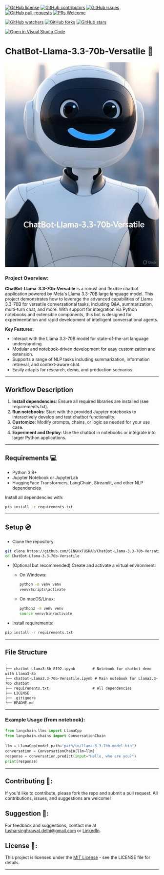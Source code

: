 [![GitHub license](https://img.shields.io/github/license/SINGHxTUSHAR/ChatBot-Llama-3.3-70b-Versatile.svg)](https://github.com/SINGHxTUSHAR/ChatBot-Llama-3.3-70b-Versatile/blob/main/LICENSE)
[![GitHub contributors](https://img.shields.io/github/contributors/SINGHxTUSHAR/ChatBot-Llama-3.3-70b-Versatile.svg)](https://GitHub.com/SINGHxTUSHAR/ChatBot-Llama-3.3-70b-Versatile/graphs/contributors/)
[![GitHub issues](https://img.shields.io/github/issues/SINGHxTUSHAR/ChatBot-Llama-3.3-70b-Versatile.svg)](https://GitHub.com/SINGHxTUSHAR/ChatBot-Llama-3.3-70b-Versatile/issues/)
[![GitHub pull-requests](https://img.shields.io/github/issues-pr/SINGHxTUSHAR/ChatBot-Llama-3.3-70b-Versatile.svg)](https://GitHub.com/SINGHxTUSHAR/ChatBot-Llama-3.3-70b-Versatile/pulls/)
[![PRs Welcome](https://img.shields.io/badge/PRs-welcome-brightgreen.svg?style=flat-square)](http://makeapullrequest.com)

[![GitHub watchers](https://img.shields.io/github/watchers/SINGHxTUSHAR/ChatBot-Llama-3.3-70b-Versatile.svg?style=social&label=Watch&maxAge=2592000)](https://GitHub.com/SINGHxTUSHAR/ChatBot-Llama-3.3-70b-Versatile/watchers/)
[![GitHub forks](https://img.shields.io/github/forks/SINGHxTUSHAR/ChatBot-Llama-3.3-70b-Versatile.svg?style=social&label=Fork&maxAge=2592000)](https://GitHub.com/SINGHxTUSHAR/ChatBot-Llama-3.3-70b-Versatile/network/)
[![GitHub stars](https://img.shields.io/github/stars/SINGHxTUSHAR/ChatBot-Llama-3.3-70b-Versatile.svg?style=social&label=Star&maxAge=2592000)](https://GitHub.com/SINGHxTUSHAR/ChatBot-Llama-3.3-70b-Versatile/stargazers/)

[![Open in Visual Studio Code](https://img.shields.io/static/v1?logo=visualstudiocode&label=&message=Open%20in%20Visual%20Studio%20Code&labelColor=2c2c32&color=007acc&logoColor=007acc)](https://open.vscode.dev/SINGHxTUSHAR/ChatBot-Llama-3.3-70b-Versatile)

# ChatBot-Llama-3.3-70b-Versatile 🤖
![preview Image](https://github.com/SINGHxTUSHAR/ChatBot-Llama-3.3-70b-Versatile/blob/eb048928f86cfdba74907f84eeca1034c88baba3/preview.jpg)

### Project Overview:
**ChatBot-Llama-3.3-70b-Versatile** is a robust and flexible chatbot application powered by Meta's Llama 3.3-70B large language model. This project demonstrates how to leverage the advanced capabilities of Llama 3.3-70B for versatile conversational tasks, including Q&A, summarization, multi-turn chat, and more. With support for integration via Python notebooks and extensible components, this bot is designed for experimentation and rapid development of intelligent conversational agents.

**Key Features:**
- Interact with the Llama 3.3-70B model for state-of-the-art language understanding.
- Modular and notebook-driven development for easy customization and extension.
- Supports a range of NLP tasks including summarization, information retrieval, and context-aware chat.
- Easily adapts for research, demo, and production scenarios.

---

## Workflow Description

1. **Install dependencies**: Ensure all required libraries are installed (see requirements.txt).
2. **Run notebooks**: Start with the provided Jupyter notebooks to interactively develop and test chatbot functionality.
3. **Customize**: Modify prompts, chains, or logic as needed for your use case.
4. **Experiment and Deploy**: Use the chatbot in notebooks or integrate into larger Python applications.

---

## Requirements 💻

- Python 3.8+
- Jupyter Notebook or JupyterLab
- HuggingFace Transformers, LangChain, Streamlit, and other NLP dependencies

Install all dependencies with:

```bash
pip install -r requirements.txt
```

---

## Setup 💿

- Clone the repository:
```bash
git clone https://github.com/SINGHxTUSHAR/ChatBot-Llama-3.3-70b-Versatile.git
cd ChatBot-Llama-3.3-70b-Versatile
```
- (Optional but recommended) Create and activate a virtual environment:
  - On Windows:
    ```bash
    python -m venv venv
    venv\Scripts\activate
    ```
  - On macOS/Linux:
    ```bash
    python3 -m venv venv
    source venv/bin/activate
    ```

- Install requirements:
```bash
pip install -r requirements.txt
```

---

## File Structure

```
.
├── chatbot-Llama3-8b-8192.ipynb        # Notebook for chatbot demo with Llama3-8b
├── chatbot-Llama3.3-70b-Versatile.ipynb # Main notebook for Llama3.3-70b chatbot
├── requirements.txt                    # All dependencies
├── LICENSE
├── .gitignore
└── README.md
```

---

### Example Usage (from notebook):

```python
from langchain.llms import LlamaCpp
from langchain.chains import ConversationChain

llm = LlamaCpp(model_path="path/to/llama-3.3-70b-model.bin")
conversation = ConversationChain(llm=llm)
response = conversation.predict(input="Hello, who are you?")
print(response)
```

---

## Contributing 📌:
If you'd like to contribute, please fork the repo and submit a pull request. All contributions, issues, and suggestions are welcome!

## Suggestion 🚀:
For feedback and suggestions, contact me at tusharsinghrawat.delhi@gmail.com or [LinkedIn](https://www.linkedin.com/in/singhxtushar/).

## License 📝:
This project is licensed under the [MIT License](https://github.com/SINGHxTUSHAR/ChatBot-Llama-3.3-70b-Versatile/blob/main/LICENSE) - see the LICENSE file for details.

---

